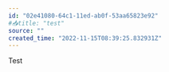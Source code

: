 ```yaml
---
id: "02e41080-64c1-11ed-ab0f-53aa65823e92"
#📥title: "test"
source: ""
created_time: "2022-11-15T08:39:25.832931Z"
---
```

Test